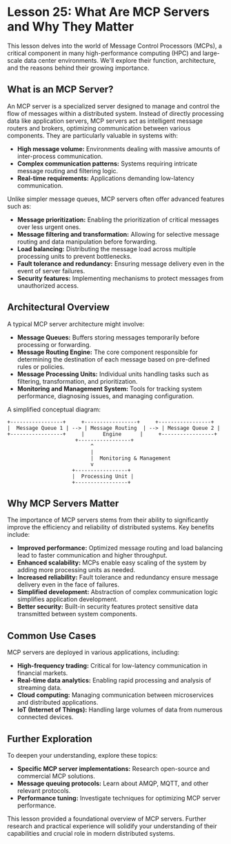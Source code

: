 # Lesson 25: What Are MCP Servers and Why They Matter

This lesson delves into the world of Message Control Processors (MCPs), a critical component in many high-performance computing (HPC) and large-scale data center environments. We'll explore their function, architecture, and the reasons behind their growing importance.

## What is an MCP Server?

An MCP server is a specialized server designed to manage and control the flow of messages within a distributed system.  Instead of directly processing data like application servers, MCP servers act as intelligent message routers and brokers, optimizing communication between various components. They are particularly valuable in systems with:

* **High message volume:**  Environments dealing with massive amounts of inter-process communication.
* **Complex communication patterns:** Systems requiring intricate message routing and filtering logic.
* **Real-time requirements:** Applications demanding low-latency communication.


Unlike simpler message queues, MCP servers often offer advanced features such as:

* **Message prioritization:**  Enabling the prioritization of critical messages over less urgent ones.
* **Message filtering and transformation:** Allowing for selective message routing and data manipulation before forwarding.
* **Load balancing:** Distributing the message load across multiple processing units to prevent bottlenecks.
* **Fault tolerance and redundancy:** Ensuring message delivery even in the event of server failures.
* **Security features:** Implementing mechanisms to protect messages from unauthorized access.


## Architectural Overview

A typical MCP server architecture might involve:

* **Message Queues:**  Buffers storing messages temporarily before processing or forwarding.
* **Message Routing Engine:**  The core component responsible for determining the destination of each message based on pre-defined rules or policies.
* **Message Processing Units:**  Individual units handling tasks such as filtering, transformation, and prioritization.
* **Monitoring and Management System:**  Tools for tracking system performance, diagnosing issues, and managing configuration.

A simplified conceptual diagram:

```
+-----------------+     +-----------------+     +-----------------+
|  Message Queue 1 | --> | Message Routing  | --> | Message Queue 2 |
+-----------------+     |      Engine      |     +-----------------+
                      +-----------------+
                           ^
                           |
                           |  Monitoring & Management
                           v
                     +-----------------+
                     |  Processing Unit |
                     +-----------------+
```

## Why MCP Servers Matter

The importance of MCP servers stems from their ability to significantly improve the efficiency and reliability of distributed systems. Key benefits include:

* **Improved performance:** Optimized message routing and load balancing lead to faster communication and higher throughput.
* **Enhanced scalability:** MCPs enable easy scaling of the system by adding more processing units as needed.
* **Increased reliability:** Fault tolerance and redundancy ensure message delivery even in the face of failures.
* **Simplified development:**  Abstraction of complex communication logic simplifies application development.
* **Better security:**  Built-in security features protect sensitive data transmitted between system components.


## Common Use Cases

MCP servers are deployed in various applications, including:

* **High-frequency trading:**  Critical for low-latency communication in financial markets.
* **Real-time data analytics:**  Enabling rapid processing and analysis of streaming data.
* **Cloud computing:**  Managing communication between microservices and distributed applications.
* **IoT (Internet of Things):**  Handling large volumes of data from numerous connected devices.


##  Further Exploration

To deepen your understanding, explore these topics:

* **Specific MCP server implementations:** Research open-source and commercial MCP solutions.
* **Message queuing protocols:** Learn about AMQP, MQTT, and other relevant protocols.
* **Performance tuning:** Investigate techniques for optimizing MCP server performance.


This lesson provided a foundational overview of MCP servers.  Further research and practical experience will solidify your understanding of their capabilities and crucial role in modern distributed systems.
